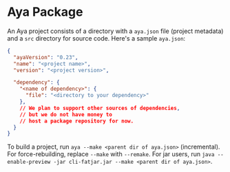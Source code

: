 # Aya Package

An Aya project consists of a directory with a `aya.json` file (project metadata)
and a `src` directory for source code. Here's a sample `aya.json`:

```json
{
  "ayaVersion": "0.23",
  "name": "<project name>",
  "version": "<project version>",

  "dependency": {
    "<name of dependency>": {
      "file": "<directory to your dependency>"
    },
    // We plan to support other sources of dependencies,
    // but we do not have money to
    // host a package repository for now.
  }
}
```

To build a project, run `aya --make <parent dir of aya.json>` (incremental).
For force-rebuilding, replace `--make` with `--remake`.
For jar users, run `java --enable-preview -jar cli-fatjar.jar --make <parent dir of aya.json>`.
